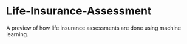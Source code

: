# Life-Insurance-Assessment
A preview of how life insurance assessments are done using machine learning. 
